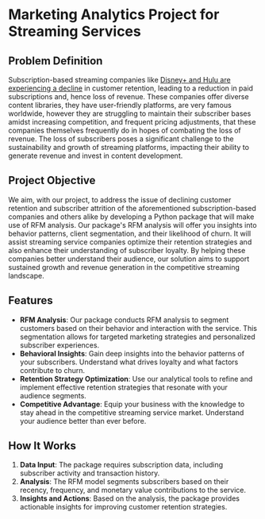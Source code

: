 # Marketing Analytics Project for Streaming Services

## Problem Definition

Subscription-based streaming companies like [Disney+ and Hulu are experiencing a decline](https://qz.com/disney-plus-hulu-subscriptions-down-piracy-rising-1851241355) in customer retention, leading to a reduction in paid subscriptions and, hence  loss of revenue. These companies offer diverse content libraries, they have user-friendly platforms, are very famous worldwide, however they are struggling to maintain their subscriber bases amidst increasing competition, and frequent pricing adjustments, that these companies themselves frequently do in hopes of combating the loss of revenue. The loss of subscribers poses a significant challenge to the sustainability and growth of streaming platforms, impacting their ability to generate revenue and invest in content development.

## Project Objective

We aim, with our project, to address the issue of declining customer retention and subscriber attrition of the aforementioned subscription-based companies and others alike by developing a Python package that will make use of RFM analysis. Our package's RFM analysis will offer you insights into behavior patterns, client segmentation, and their likelihood of churn. It will assist streaming service companies optimize their retention strategies and also enhance their understanding of subscriber loyalty. By helping these companies better understand their audience, our solution aims to support sustained growth and revenue generation in the competitive streaming landscape.

## Features

- **RFM Analysis**: Our package conducts RFM analysis to segment customers based on their behavior and interaction with the service. This segmentation allows for targeted marketing strategies and personalized subscriber experiences.
- **Behavioral Insights**: Gain deep insights into the behavior patterns of your subscribers. Understand what drives loyalty and what factors contribute to churn.
- **Retention Strategy Optimization**: Use our analytical tools to refine and implement effective retention strategies that resonate with your audience segments.
- **Competitive Advantage**: Equip your business with the knowledge to stay ahead in the competitive streaming service market. Understand your audience better than ever before.

## How It Works

1. **Data Input**: The package requires subscription data, including subscriber activity and transaction history.
2. **Analysis**: The RFM model segments subscribers based on their recency, frequency, and monetary value contributions to the service.
3. **Insights and Actions**: Based on the analysis, the package provides actionable insights for improving customer retention strategies.
